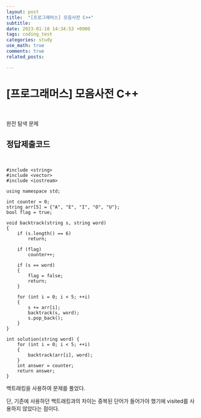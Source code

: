 ```yaml
---
layout: post
title:  "[프로그래머스] 모음사전 C++"
subtitle:   
date: 2023-01-10 14:34:53 +0900
tags: coding_test
categories: study
use_math: true
comments: true
related_posts:

---
```


# [프로그래머스] 모음사전 C++<br/>
<br/>

완전 탐색 문제
<br/>

## 정답제출코드<br/>
<br/>

```
#include <string>
#include <vector>
#include <iostream>

using namespace std;

int counter = 0;
string arr[5] = {"A", "E", "I", "O", "U"};
bool flag = true;

void backtrack(string s, string word)
{
    if (s.length() == 6)
        return;
    
    if (flag)
        counter++;
    
    if (s == word)
    {
        flag = false;
        return;
    }
    
    for (int i = 0; i < 5; ++i)
    {
        s += arr[i];
        backtrack(s, word);
        s.pop_back();
    }
}

int solution(string word) {
    for (int i = 0; i < 5; ++i)
    {
        backtrack(arr[i], word);
    }
    int answer = counter;
    return answer;
}
```

백트래킹을 사용하여 문제를 풀었다.<br/>

단, 기존에 사용하던 백트래킹과의 차이는 중복된 단어가 들어가야 했기에 visited를 사용하지 않았다는 점이다.<br/>
